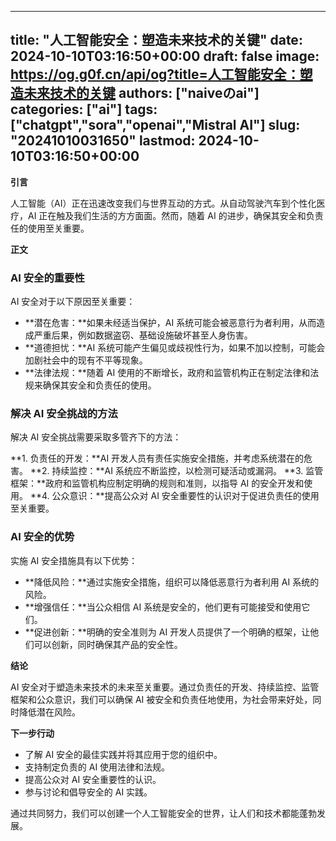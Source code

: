 
---
title: "人工智能安全：塑造未来技术的关键"
date: 2024-10-10T03:16:50+00:00
draft: false
image: https://og.g0f.cn/api/og?title=人工智能安全：塑造未来技术的关键
authors: ["naiveのai"]
categories: ["ai"]
tags: ["chatgpt","sora","openai","Mistral AI"]
slug: "20241010031650"
lastmod: 2024-10-10T03:16:50+00:00
---
**引言**

人工智能（AI）正在迅速改变我们与世界互动的方式。从自动驾驶汽车到个性化医疗，AI 正在触及我们生活的方方面面。然而，随着 AI 的进步，确保其安全和负责任的使用至关重要。

**正文**

### AI 安全的重要性

AI 安全对于以下原因至关重要：

- **潜在危害：**如果未经适当保护，AI 系统可能会被恶意行为者利用，从而造成严重后果，例如数据盗窃、基础设施破坏甚至人身伤害。
- **道德担忧：**AI 系统可能产生偏见或歧视性行为，如果不加以控制，可能会加剧社会中的现有不平等现象。
- **法律法规：**随着 AI 使用的不断增长，政府和监管机构正在制定法律和法规来确保其安全和负责任的使用。

### 解决 AI 安全挑战的方法

解决 AI 安全挑战需要采取多管齐下的方法：

**1. 负责任的开发：**AI 开发人员有责任实施安全措施，并考虑系统潜在的危害。
**2. 持续监控：**AI 系统应不断监控，以检测可疑活动或漏洞。
**3. 监管框架：**政府和监管机构应制定明确的规则和准则，以指导 AI 的安全开发和使用。
**4. 公众意识：**提高公众对 AI 安全重要性的认识对于促进负责任的使用至关重要。

### AI 安全的优势

实施 AI 安全措施具有以下优势：

- **降低风险：**通过实施安全措施，组织可以降低恶意行为者利用 AI 系统的风险。
- **增强信任：**当公众相信 AI 系统是安全的，他们更有可能接受和使用它们。
- **促进创新：**明确的安全准则为 AI 开发人员提供了一个明确的框架，让他们可以创新，同时确保其产品的安全性。

**结论**

AI 安全对于塑造未来技术的未来至关重要。通过负责任的开发、持续监控、监管框架和公众意识，我们可以确保 AI 被安全和负责任地使用，为社会带来好处，同时降低潜在风险。

**下一步行动**

* 了解 AI 安全的最佳实践并将其应用于您的组织中。
* 支持制定负责的 AI 使用法律和法规。
* 提高公众对 AI 安全重要性的认识。
* 参与讨论和倡导安全的 AI 实践。

通过共同努力，我们可以创建一个人工智能安全的世界，让人们和技术都能蓬勃发展。